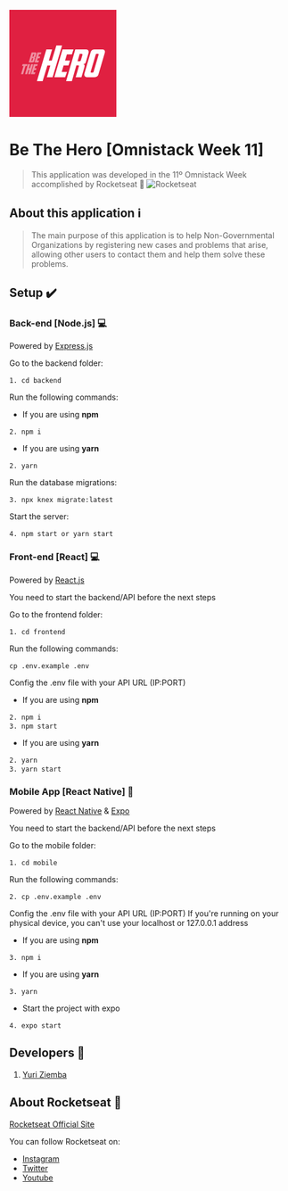 ![Be The Hero Icon](./mobile/assets/icon.png)

# Be The Hero [Omnistack Week 11]

> This application was developed in the 11º Omnistack Week accomplished by Rocketseat 🚀
> ![Rocketseat](https://rocketseat.com.br/static/og.png)

## About this application ℹ️

> The main purpose of this application is to help Non-Governmental Organizations by registering new cases and problems that arise, allowing other users to contact them and help them solve these problems.

## Setup ✔️

### **Back-end** [Node.js] 💻

Powered by [Express.js](https://expressjs.com/pt-br/)

Go to the backend folder:

```
1. cd backend
```

Run the following commands:

- If you are using **npm**

```
2. npm i
```

- If you are using **yarn**

```
2. yarn
```

Run the database migrations:

```npx
3. npx knex migrate:latest
```

Start the server:

```
4. npm start or yarn start

```

### **Front-end** [React] 💻

Powered by [React.js](https://reactjs.org)

You need to start the backend/API before the next steps

Go to the frontend folder:

```
1. cd frontend
```

Run the following commands:

```
cp .env.example .env
```

Config the .env file with your API URL (IP:PORT)

- If you are using **npm**

```
2. npm i
3. npm start
```

- If you are using **yarn**

```
2. yarn
3. yarn start
```

### **Mobile App** [React Native] 📱

Powered by [React Native](https://reactnative.dev/) & [Expo](https://expo.io/)

You need to start the backend/API before the next steps

Go to the mobile folder:

```
1. cd mobile
```

Run the following commands:

```
2. cp .env.example .env
```

Config the .env file with your API URL (IP:PORT)
If you're running on your physical device, you can't use your localhost or 127.0.0.1 address

- If you are using **npm**

```
3. npm i
```

- If you are using **yarn**

```
3. yarn
```

- Start the project with expo

```
4. expo start
```

## Developers 🤖

1. [Yuri Ziemba](https://github.com/Yuziem14/)

## About Rocketseat 🚀

[Rocketseat Official Site](https://rocketseat.com.br/)

You can follow Rocketseat on:

- [Instagram](https://www.instagram.com/rocketseat_oficial)
- [Twitter](https://twitter.com/rocketseat)
- [Youtube](https://www.youtube.com/rocketseat)
